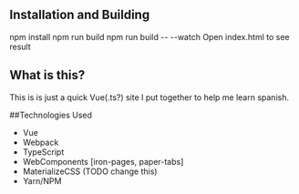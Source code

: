 ## Installation and Building
npm install
npm run build
npm run build -- --watch
Open index.html to see result

## What is this?
This is is just a quick Vue(.ts?) site I put together to help me learn spanish.

##Technologies Used
- Vue
- Webpack
- TypeScript
- WebComponents [iron-pages, paper-tabs]
- MaterializeCSS (TODO change this)
- Yarn/NPM
